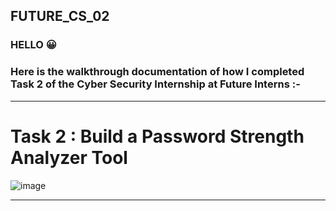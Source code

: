 ## FUTURE_CS_02

### HELLO 😀
### Here is the walkthrough documentation of how I completed Task 2 of the Cyber Security Internship at Future Interns :-

---

# Task 2 : **Build a Password Strength Analyzer Tool**
![image](https://github.com/user-attachments/assets/6356f8bc-b5c8-48dd-9c16-2378d81ea280)

---


